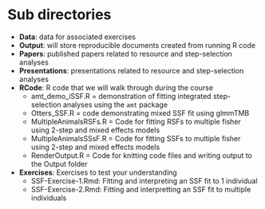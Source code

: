 # Sub directories

- **Data**: data for associated exercises
- **Output**: will store reproducible documents created from running R code 
- **Papers**: published papers related to resource and step-selection analyses
- **Presentations**: presentations related to resource and step-selection analyses
- **RCode**: R code that we will walk through during the course
    - amt_demo_iSSF.R = demonstration of fitting integrated step-selection analyses using the `amt` package
    - Otters_SSF.R = code demonstrating mixed SSF fit using glmmTMB
    - MultipleAnimalsRSFs.R = Code for fitting RSFs to multiple fisher using 2-step and mixed effects models
    - MultipleAnimalsSSsF.R = Code for fitting SSFs to multiple fisher using 2-step and mixed effects models
    - RenderOutput.R = Code for knitting code files and writing output to the Output folder
- **Exercises**:  Exercises to test your understanding
    - SSF-Exercise-1.Rmd:  Fitting and interpreting an SSF fit to 1 individual 
    - SSF-Exercise-2.Rmd:  Fitting and interpretting an SSF fit to multiple individuals